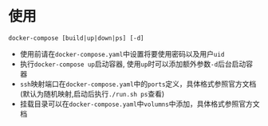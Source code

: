 # 使用

```shell
docker-compose [build|up|down|ps] [-d]
```
- 使用前请在`docker-compose.yaml`中设置将要使用密码以及用户`uid`
- 执行`docker-compose up`启动容器, 使用`up`时可以添加额外参数`-d`后台启动容器
- `ssh`映射端口在`docker-compose.yaml`中的`ports`定义，具体格式参照官方文档(默认为随机映射,启动后执行`./run.sh ps`查看)
- 挂载目录可以在`docker-compose.yaml`中`volumns`中添加，具体格式参照官方文档